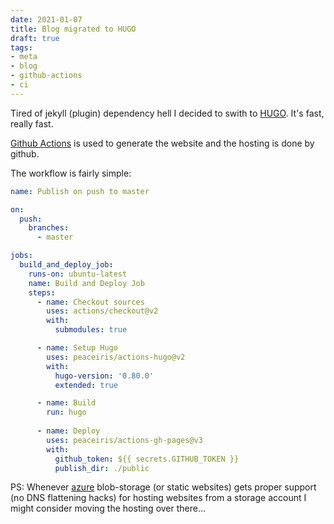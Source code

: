 ```yaml
---
date: 2021-01-07
title: Blog migrated to HUGO
draft: true
tags:
- meta
- blog
- github-actions
- ci
---
```

Tired of jekyll (plugin) dependency hell I decided to swith to [HUGO](https://gohugo.io/). It's fast, really fast.

[Github Actions](https://github.com/features/actions) is used to generate  the website and the hosting is done by github.

The workflow is fairly simple:

```yaml
name: Publish on push to master

on:
  push:
    branches:
      - master

jobs:
  build_and_deploy_job:
    runs-on: ubuntu-latest
    name: Build and Deploy Job
    steps:
      - name: Checkout sources
        uses: actions/checkout@v2
        with:
          submodules: true

      - name: Setup Hugo
        uses: peaceiris/actions-hugo@v2
        with:
          hugo-version: '0.80.0'
          extended: true

      - name: Build
        run: hugo
        
      - name: Deploy
        uses: peaceiris/actions-gh-pages@v3
        with:
          github_token: ${{ secrets.GITHUB_TOKEN }}
          publish_dir: ./public
```

PS: Whenever [azure](https://azure.microsoft.com/en-us/) blob-storage (or static websites) gets proper support (no DNS flattening hacks) for hosting websites from a storage account I might consider moving the hosting over there...


